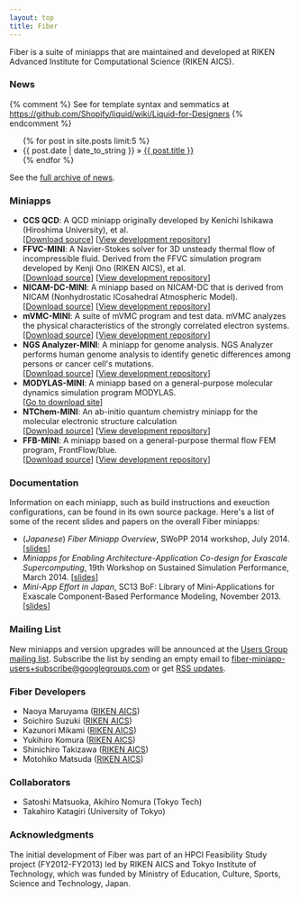 ```yaml
---
layout: top
title: Fiber
---
```


Fiber is a suite of miniapps that are maintained and developed at RIKEN Advanced Institute for Computational Science (RIKEN AICS).

### News

{% comment %}
See for template syntax and semmatics at https://github.com/Shopify/liquid/wiki/Liquid-for-Designers
{% endcomment %} 
<ul class="posts">
{% for post in site.posts limit:5 %}
<li><span>{{ post.date | date_to_string }}</span> &raquo; <a href="{{ BASE_PATH }}{{ post.url }}">{{ post.title }}</a></li>
{% endfor %}
</ul>

See the [full archive of news](news).

### Miniapps

- **CCS QCD**: A QCD miniapp originally developed by Kenichi Ishikawa (Hiroshima University), et al.
<br /> [[Download source](https://github.com/fiber-miniapp/ccs-qcd/archive/1.2.1.zip)] [[View development repository](http://github.com/fiber-miniapp/ccs-qcd)]
- **FFVC-MINI**: A Navier-Stokes solver for 3D unsteady thermal flow of incompressible fluid. Derived from the FFVC simulation program developed by Kenji Ono (RIKEN AICS), et al. <br />
[[Download source](https://github.com/fiber-miniapp/ffvc-mini/archive/1.0.1.zip)] [[View development repository](http://github.com/fiber-miniapp/ffvc-mini)]
- **NICAM-DC-MINI**: A miniapp based on NICAM-DC that is derived from NICAM (Nonhydrostatic ICosahedral Atmospheric Model).  <br />
[[Download source](https://github.com/fiber-miniapp/nicam-dc-mini/archive/1.0.tar.gz)]
[[View development repository]( https://github.com/fiber-miniapp/nicam-dc-mini)]
- **mVMC-MINI**: A suite of mVMC program and test data.  mVMC analyzes the physical characteristics of the strongly correlated electron systems. <br />
[[Download source](https://github.com/fiber-miniapp/mVMC-mini/archive/1.0.tar.gz)]
[[View development repository]( https://github.com/fiber-miniapp/mVMC-mini)]
- **NGS Analyzer-MINI**: A miniapp for genome analysis.  NGS Analyzer performs human genome analysis to identify genetic differences among persons or cancer cell's mutations. <br />
[[Download source](https://github.com/fiber-miniapp/ngsa-mini/archive/1.0.1.tar.gz)]
[[View development repository]( https://github.com/fiber-miniapp/ngsa-mini)]
- **MODYLAS-MINI**: A miniapp based on a general-purpose molecular dynamics simulation program MODYLAS. <br />
[[Go to download site](https://www.modylas.org/download_mini)]
- **NTChem-MINI**: An ab-initio quantum chemistry miniapp for the molecular electronic structure calculation <br />
[[Download source](https://github.com/fiber-miniapp/ntchem-mini/releases/download/1.1/ntchem-mini-1.1.tar.gz)]
[[View development repository]( https://github.com/fiber-miniapp/ntchem-mini)]
- **FFB-MINI**: A miniapp based on a general-purpose thermal flow FEM program, FrontFlow/blue. <br />
[[Download source](https://github.com/fiber-miniapp/ffb-mini/archive/1.0.1.tar.gz)]
[[View development repository](https://github.com/fiber-miniapp/ffb-mini)]

### Documentation

Information on each miniapp, such as build instructions and exeuction configurations, can be found in its own source package. Here's a list of some of the recent slides and papers on the overall Fiber miniapps:

- (*Japanese*) *Fiber Miniapp Overview*, SWoPP 2014 workshop, July 2014. [[slides](https://github.com/fiber-miniapp/fiber/raw/master/fiber-swopp2014-slides.pdf)]
- *Miniapps for Enabling Architecture-Application Co-design for Exascale Supercomputing*, 19th Workshop on Sustained Simulation Performance, March 2014. [[slides](https://github.com/fiber-miniapp/fiber/raw/master/fiber-wssp2014-slides.pdf)]
- *Mini-App Effort in Japan*, SC13 BoF: Library of Mini-Applications for Exascale Component-Based Performance Modeling, November 2013. [[slides](https://github.com/fiber-miniapp/fiber/raw/master/fiber-sc13bof-slides.pdf)]

### Mailing List

New miniapps and version upgrades will be announced at the [Users Group mailing list](https://groups.google.com/d/forum/fiber-miniapp-users). Subscribe the list by sending an empty email to <fiber-miniapp-users+subscribe@googlegroups.com> or get [RSS updates](https://groups.google.com/forum/feed/fiber-miniapp-users/msgs/rss.xml?num=15).

### Fiber Developers

- Naoya Maruyama ([RIKEN AICS](http://www.aics.riken.jp))
- Soichiro Suzuki ([RIKEN AICS](http://www.aics.riken.jp))
- Kazunori Mikami ([RIKEN AICS](http://www.aics.riken.jp))
- Yukihiro Komura ([RIKEN AICS](http://www.aics.riken.jp))
- Shinichiro Takizawa ([RIKEN AICS](http://www.aics.riken.jp))
- Motohiko Matsuda ([RIKEN AICS](http://www.aics.riken.jp))

### Collaborators

- Satoshi Matsuoka, Akihiro Nomura (Tokyo Tech)
- Takahiro Katagiri (University of Tokyo)

### Acknowledgments

The initial development of Fiber was part of an HPCI Feasibility Study project (FY2012-FY2013) led by RIKEN AICS and Tokyo Institute of Technology, which was funded by Ministry of Education, Culture, Sports, Science and Technology, Japan.

